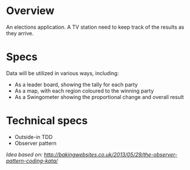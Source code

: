 # Overview

An elections application. A TV station need to keep track of the results as they arrive.

# Specs

Data will be utilized in various ways, including:

* As a leader board, showing the tally for each party
* As a map, with each region coloured to the winning party
* As a Swingometer showing the proportional change and overall result

# Technical specs

* Outside-in TDD
* Observer pattern

*Idea based on: http://bakingwebsites.co.uk/2013/05/29/the-observer-pattern-coding-kata/*